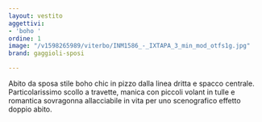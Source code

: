 ```yaml
---
layout: vestito
aggettivi:
- 'boho '
ordine: 1
image: "/v1598265989/viterbo/INM1586_-_IXTAPA_3_min_mod_otfs1g.jpg"
brand: gaggioli-sposi

---
```

Abito da sposa stile boho chic in pizzo dalla linea dritta e spacco centrale. Particolarissimo scollo a travette, manica con piccoli volant in tulle e romantica sovragonna allacciabile in vita per uno scenografico effetto doppio abito.
